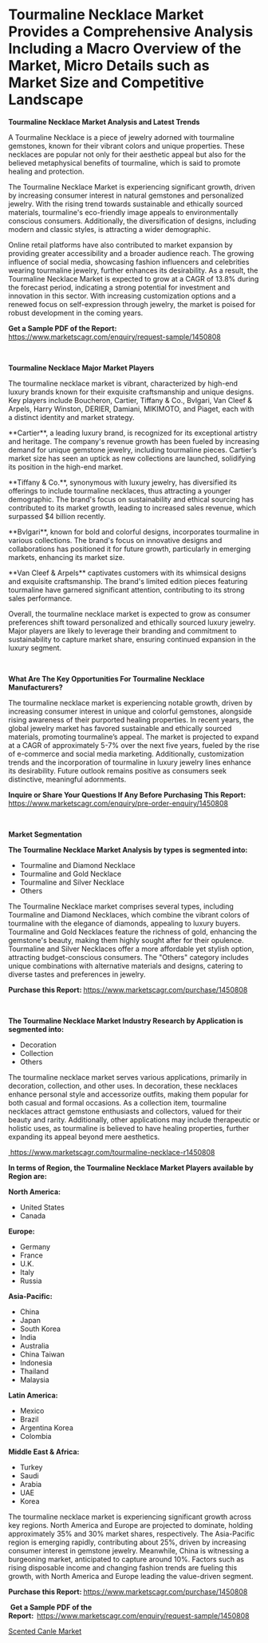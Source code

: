 <p><h1>Tourmaline Necklace Market Provides a Comprehensive Analysis Including a Macro Overview of the Market, Micro Details such as Market Size and Competitive Landscape</h1></p><p><strong>Tourmaline Necklace Market Analysis and Latest Trends</strong></p>
<p><p>A Tourmaline Necklace is a piece of jewelry adorned with tourmaline gemstones, known for their vibrant colors and unique properties. These necklaces are popular not only for their aesthetic appeal but also for the believed metaphysical benefits of tourmaline, which is said to promote healing and protection.</p><p>The Tourmaline Necklace Market is experiencing significant growth, driven by increasing consumer interest in natural gemstones and personalized jewelry. With the rising trend towards sustainable and ethically sourced materials, tourmaline's eco-friendly image appeals to environmentally conscious consumers. Additionally, the diversification of designs, including modern and classic styles, is attracting a wider demographic.</p><p>Online retail platforms have also contributed to market expansion by providing greater accessibility and a broader audience reach. The growing influence of social media, showcasing fashion influencers and celebrities wearing tourmaline jewelry, further enhances its desirability. As a result, the Tourmaline Necklace Market is expected to grow at a CAGR of 13.8% during the forecast period, indicating a strong potential for investment and innovation in this sector. With increasing customization options and a renewed focus on self-expression through jewelry, the market is poised for robust development in the coming years.</p></p>
<p><strong>Get a Sample PDF of the Report:&nbsp;</strong> <a href="https://www.marketscagr.com/enquiry/request-sample/1450808?utm_campaign=1097&utm_medium=2&utm_source=Github&utm_content=ia&utm_term=06022025&utm_id=tourmaline-necklace">https://www.marketscagr.com/enquiry/request-sample/1450808</a></p>
<p>&nbsp;</p>
<p><strong>Tourmaline Necklace Major Market Players</strong></p>
<p><p>The tourmaline necklace market is vibrant, characterized by high-end luxury brands known for their exquisite craftsmanship and unique designs. Key players include Boucheron, Cartier, Tiffany & Co., Bvlgari, Van Cleef & Arpels, Harry Winston, DERIER, Damiani, MIKIMOTO, and Piaget, each with a distinct identity and market strategy.</p><p>**Cartier**, a leading luxury brand, is recognized for its exceptional artistry and heritage. The company's revenue growth has been fueled by increasing demand for unique gemstone jewelry, including tourmaline pieces. Cartier’s market size has seen an uptick as new collections are launched, solidifying its position in the high-end market.</p><p>**Tiffany & Co.**, synonymous with luxury jewelry, has diversified its offerings to include tourmaline necklaces, thus attracting a younger demographic. The brand's focus on sustainability and ethical sourcing has contributed to its market growth, leading to increased sales revenue, which surpassed $4 billion recently. </p><p>**Bvlgari**, known for bold and colorful designs, incorporates tourmaline in various collections. The brand's focus on innovative designs and collaborations has positioned it for future growth, particularly in emerging markets, enhancing its market size. </p><p>**Van Cleef & Arpels** captivates customers with its whimsical designs and exquisite craftsmanship. The brand's limited edition pieces featuring tourmaline have garnered significant attention, contributing to its strong sales performance.</p><p>Overall, the tourmaline necklace market is expected to grow as consumer preferences shift toward personalized and ethically sourced luxury jewelry. Major players are likely to leverage their branding and commitment to sustainability to capture market share, ensuring continued expansion in the luxury segment.</p></p>
<p>&nbsp;</p>
<p><strong>What Are The Key Opportunities For Tourmaline Necklace Manufacturers?</strong></p>
<p><p>The tourmaline necklace market is experiencing notable growth, driven by increasing consumer interest in unique and colorful gemstones, alongside rising awareness of their purported healing properties. In recent years, the global jewelry market has favored sustainable and ethically sourced materials, promoting tourmaline’s appeal. The market is projected to expand at a CAGR of approximately 5-7% over the next five years, fueled by the rise of e-commerce and social media marketing. Additionally, customization trends and the incorporation of tourmaline in luxury jewelry lines enhance its desirability. Future outlook remains positive as consumers seek distinctive, meaningful adornments.</p></p>
<p><strong>Inquire or Share Your Questions If Any Before Purchasing This Report:</strong> <a href="https://www.marketscagr.com/enquiry/pre-order-enquiry/1450808?utm_campaign=1097&utm_medium=2&utm_source=Github&utm_content=ia&utm_term=06022025&utm_id=tourmaline-necklace">https://www.marketscagr.com/enquiry/pre-order-enquiry/1450808</a></p>
<p>&nbsp;</p>
<p><strong>Market Segmentation</strong></p>
<p><strong>The Tourmaline Necklace Market Analysis by types is segmented into:</strong></p>
<p><ul><li>Tourmaline and Diamond Necklace</li><li>Tourmaline and Gold Necklace</li><li>Tourmaline and Silver Necklace</li><li>Others</li></ul></p>
<p><p>The Tourmaline Necklace market comprises several types, including Tourmaline and Diamond Necklaces, which combine the vibrant colors of tourmaline with the elegance of diamonds, appealing to luxury buyers. Tourmaline and Gold Necklaces feature the richness of gold, enhancing the gemstone's beauty, making them highly sought after for their opulence. Tourmaline and Silver Necklaces offer a more affordable yet stylish option, attracting budget-conscious consumers. The "Others" category includes unique combinations with alternative materials and designs, catering to diverse tastes and preferences in jewelry.</p></p>
<p><strong>Purchase this Report:&nbsp;</strong><a href="https://www.marketscagr.com/purchase/1450808?utm_campaign=1097&utm_medium=2&utm_source=Github&utm_content=ia&utm_term=06022025&utm_id=tourmaline-necklace">https://www.marketscagr.com/purchase/1450808</a></p>
<p>&nbsp;</p>
<p><strong>The Tourmaline Necklace Market Industry Research by Application is segmented into:</strong></p>
<p><ul><li>Decoration</li><li>Collection</li><li>Others</li></ul></p>
<p><p>The tourmaline necklace market serves various applications, primarily in decoration, collection, and other uses. In decoration, these necklaces enhance personal style and accessorize outfits, making them popular for both casual and formal occasions. As a collection item, tourmaline necklaces attract gemstone enthusiasts and collectors, valued for their beauty and rarity. Additionally, other applications may include therapeutic or holistic uses, as tourmaline is believed to have healing properties, further expanding its appeal beyond mere aesthetics.</p></p>
<p><a href="https://www.marketscagr.com/tourmaline-necklace-r1450808?utm_campaign=1097&utm_medium=2&utm_source=Github&utm_content=ia&utm_term=06022025&utm_id=tourmaline-necklace">&nbsp;https://www.marketscagr.com/tourmaline-necklace-r1450808</a></p>
<p><strong>In terms of Region, the Tourmaline Necklace Market Players available by Region are:</strong></p>
<p>
    <p> <strong> North America: </strong>
        <ul>
            <li>United States</li>
            <li>Canada</li>
        </ul>
        </p> 
    <p> <strong> Europe: </strong>
        <ul>
            <li>Germany</li>
            <li>France</li>
            <li>U.K.</li>
            <li>Italy</li>
            <li>Russia</li>
        </ul>
        </p> 
    <p> <strong> Asia-Pacific: </strong>
        <ul>
            <li>China</li>
            <li>Japan</li>
            <li>South Korea</li>
            <li>India</li>
            <li>Australia</li>
            <li>China Taiwan</li>
            <li>Indonesia</li>
            <li>Thailand</li>
            <li>Malaysia</li>
        </ul>
        </p> 
    <p> <strong> Latin America: </strong>
        <ul>
            <li>Mexico</li>
            <li>Brazil</li>
            <li>Argentina Korea</li>
            <li>Colombia</li>
        </ul>
        </p> 
    <p> <strong> Middle East & Africa: </strong>
        <ul>
            <li>Turkey</li>
            <li>Saudi</li>
            <li>Arabia</li>
            <li>UAE</li>
            <li>Korea</li>
        </ul>
    </p>
    </p>
<p><p>The tourmaline necklace market is experiencing significant growth across key regions. North America and Europe are projected to dominate, holding approximately 35% and 30% market shares, respectively. The Asia-Pacific region is emerging rapidly, contributing about 25%, driven by increasing consumer interest in gemstone jewelry. Meanwhile, China is witnessing a burgeoning market, anticipated to capture around 10%. Factors such as rising disposable income and changing fashion trends are fueling this growth, with North America and Europe leading the value-driven segment.</p></p>
<p><strong>Purchase this Report: </strong><a href="https://www.marketscagr.com/purchase/1450808?utm_campaign=1097&utm_medium=2&utm_source=Github&utm_content=ia&utm_term=06022025&utm_id=tourmaline-necklace">https://www.marketscagr.com/purchase/1450808</a></p>
<p>&nbsp;<strong>Get a Sample PDF of the Report:&nbsp;&nbsp;</strong><a href="https://www.marketscagr.com/enquiry/request-sample/1450808?utm_campaign=1097&utm_medium=2&utm_source=Github&utm_content=ia&utm_term=06022025&utm_id=tourmaline-necklace">https://www.marketscagr.com/enquiry/request-sample/1450808</a></p>
<p><strong></strong></p>
<p><p><a href="https://github.com/yoshih12/Market-Research-Report-List-4/blob/main/scented-canle-market.md?utm_campaign=1097&utm_medium=2&utm_source=Github&utm_content=ia&utm_term=06022025&utm_id=tourmaline-necklace">Scented Canle Market</a></p></p>